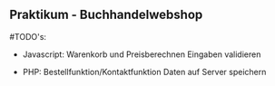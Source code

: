 ## Praktikum - Buchhandelwebshop

#TODO's:
- Javascript:
  Warenkorb und Preisberechnen
  Eingaben validieren
  
- PHP:
  Bestellfunktion/Kontaktfunktion 
  Daten auf Server speichern
